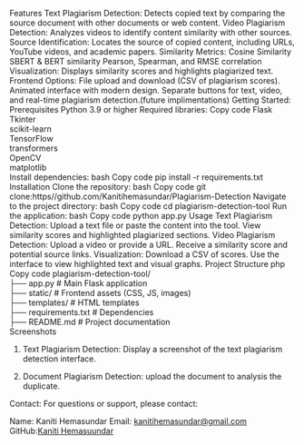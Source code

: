 Features
Text Plagiarism Detection: Detects copied text by comparing the source document with other documents or web content.
Video Plagiarism Detection: Analyzes videos to identify content similarity with other sources.
Source Identification: Locates the source of copied content, including URLs, YouTube videos, and academic papers.
Similarity Metrics:
Cosine Similarity
SBERT & BERT similarity
Pearson, Spearman, and RMSE correlation
Visualization: Displays similarity scores and highlights plagiarized text.
Frontend Options:
File upload and download (CSV of plagiarism scores).
Animated interface with modern design.
Separate buttons for text, video, and real-time plagiarism detection.(future implimentations)
Getting Started:
Prerequisites
Python 3.9 or higher
Required libraries:
Copy code
Flask  
Tkinter  
scikit-learn  
TensorFlow  
transformers  
OpenCV  
matplotlib  
Install dependencies:
bash
Copy code
pip install -r requirements.txt
Installation
Clone the repository:
bash
Copy code
git clone:https//github.com/Kanitihemasundar/Plagiarism-Detection
Navigate to the project directory:
bash
Copy code
cd plagiarism-detection-tool
Run the application:
bash
Copy code
python app.py
Usage
Text Plagiarism Detection:
Upload a text file or paste the content into the tool.
View similarity scores and highlighted plagiarized sections.
Video Plagiarism Detection:
Upload a video or provide a URL.
Receive a similarity score and potential source links.
Visualization:
Download a CSV of scores.
Use the interface to view highlighted text and visual graphs.
Project Structure
php
Copy code
plagiarism-detection-tool/  
├── app.py                 # Main Flask application  
├── static/                # Frontend assets (CSS, JS, images)  
├── templates/             # HTML templates              
├── requirements.txt       # Dependencies  
├── README.md              # Project documentation  
Screenshots
1. Text Plagiarism Detection:
Display a screenshot of the text plagiarism detection interface.

2. Document Plagiarism Detection:
upload the document to analysis the duplicate.

Contact:
For questions or support, please contact:

Name: Kaniti Hemasundar
Email: kanitihemasundar@gmail.com
GitHub:[Kaniti Hemasuundar](https://github.com/Kanitihemasundar)
